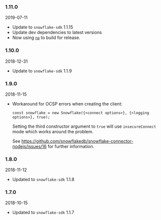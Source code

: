 ### 1.11.0

2019-07-11

* Update to `snowflake-sdk` 1.1.15
* Update dev dependencies to latest versions
* Now using [`np`](https://github.com/sindresorhus/np) to build for release.

### 1.10.0

2018-12-31

* Update to `snowflake-sdk` 1.1.9

### 1.9.0

2018-11-15

* Workaround for OCSP errors when creating the client:

  ```
  const snowflake = new Snowflake({<connect options>}, {<logging options>}, true);
  ```

  Setting the third constructor argument to `true` will use `insecureConnect` mode which
  works around the problem.

  See https://github.com/snowflakedb/snowflake-connector-nodejs/issues/16 for further
  information.

### 1.8.0

2018-11-12

* Updated to `snowflake-sdk` 1.1.8

### 1.7.0

2018-10-15

* Updated to `snowflake-sdk` 1.1.7
